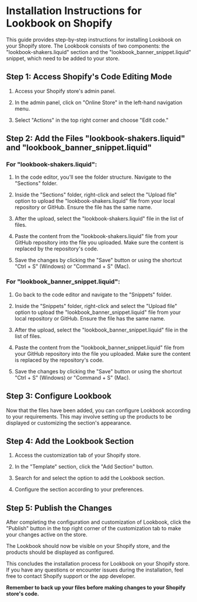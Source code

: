 # Installation Instructions for Lookbook on Shopify

This guide provides step-by-step instructions for installing Lookbook on your Shopify store. The Lookbook consists of two components: the "lookbook-shakers.liquid" section and the "lookbook_banner_snippet.liquid" snippet, which need to be added to your store.

## Step 1: Access Shopify's Code Editing Mode

1. Access your Shopify store's admin panel.

2. In the admin panel, click on "Online Store" in the left-hand navigation menu.

3. Select "Actions" in the top right corner and choose "Edit code."

## Step 2: Add the Files "lookbook-shakers.liquid" and "lookbook_banner_snippet.liquid"

### For "lookbook-shakers.liquid":

1. In the code editor, you'll see the folder structure. Navigate to the "Sections" folder.

2. Inside the "Sections" folder, right-click and select the "Upload file" option to upload the "lookbook-shakers.liquid" file from your local repository or GitHub. Ensure the file has the same name.

3. After the upload, select the "lookbook-shakers.liquid" file in the list of files.

4. Paste the content from the "lookbook-shakers.liquid" file from your GitHub repository into the file you uploaded. Make sure the content is replaced by the repository's code.

5. Save the changes by clicking the "Save" button or using the shortcut "Ctrl + S" (Windows) or "Command + S" (Mac).

### For "lookbook_banner_snippet.liquid":

1. Go back to the code editor and navigate to the "Snippets" folder.

2. Inside the "Snippets" folder, right-click and select the "Upload file" option to upload the "lookbook_banner_snippet.liquid" file from your local repository or GitHub. Ensure the file has the same name.

3. After the upload, select the "lookbook_banner_snippet.liquid" file in the list of files.

4. Paste the content from the "lookbook_banner_snippet.liquid" file from your GitHub repository into the file you uploaded. Make sure the content is replaced by the repository's code.

5. Save the changes by clicking the "Save" button or using the shortcut "Ctrl + S" (Windows) or "Command + S" (Mac).

## Step 3: Configure Lookbook

Now that the files have been added, you can configure Lookbook according to your requirements. This may involve setting up the products to be displayed or customizing the section's appearance.

## Step 4: Add the Lookbook Section

1. Access the customization tab of your Shopify store.

2. In the "Template" section, click the "Add Section" button.

3. Search for and select the option to add the Lookbook section.

4. Configure the section according to your preferences.

## Step 5: Publish the Changes

After completing the configuration and customization of Lookbook, click the "Publish" button in the top right corner of the customization tab to make your changes active on the store.

The Lookbook should now be visible on your Shopify store, and the products should be displayed as configured.

This concludes the installation process for Lookbook on your Shopify store. If you have any questions or encounter issues during the installation, feel free to contact Shopify support or the app developer.

**Remember to back up your files before making changes to your Shopify store's code.**
